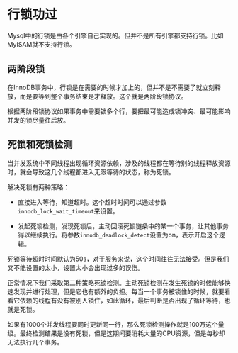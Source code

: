 # 行锁功过

Mysql中的行锁是由各个引擎自己实现的。但并不是所有引擎都支持行锁。比如MyISAM就不支持行锁。

## 两阶段锁

在InnoDB事务中，行锁是在需要的时候才加上的，但并不是不需要了就立刻释放，而是要等到整个事务结束是才释放。这个就是两阶段锁协议。

根据两阶段锁协议如果事务中需要锁多个行，要把最可能造成锁冲突、最可能影响并发的锁尽量往后放。

## 死锁和死锁检测

当并发系统中不同线程出现循环资源依赖，涉及的线程都在等待别的线程释放资源时，就会导致这几个线程都进入无限等待的状态，称为死锁。

解决死锁有两种策略：

- 直接进入等待，知道超时。这个超时时间可以通过参数```innodb_lock_wait_timeout```来设置。

- 发起死锁检测，发现死锁后，主动回滚死锁链条中的某一个事务，让其他事务得以继续执行。将参数```innodb_deadlock_detect```设置为on，表示开启这个逻辑。

死锁等待超时时间默认为50s，对于服务来说，这个时间往往无法接受。但是我们又不能设置的太小，设置太小会出现过多的误伤。

正常情况下我们采取第二种策略死锁检测。主动死锁检测在发生死锁的时候能够快速发现并进行处理，但是它也有额外的负担。每当一个事务被锁住的时候，就要看看它依赖的线程有没有被别人锁住，如此循环，最后判断是否出现了循环等待，也就是死锁。

如果有1000个并发线程要同时更新同一行，那么死锁检测操作就是100万这个量级。最终检测结果是没有死锁，但是这期间要消耗大量的CPU资源，但是每秒却无法执行几个事务。

